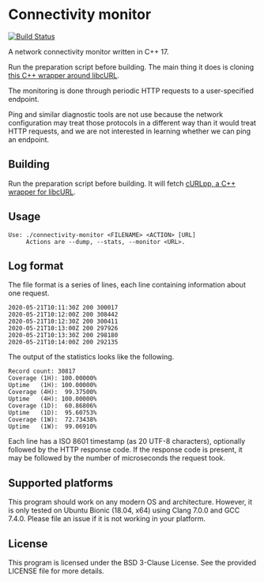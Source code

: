 # Connectivity monitor

[![Build Status](https://travis-ci.org/bernardosulzbach/connectivity-monitor.svg?branch=master)](https://travis-ci.org/bernardosulzbach/connectivity-monitor)

A network connectivity monitor written in C++ 17.

Run the preparation script before building. The main thing it does is cloning [this C++ wrapper around libcURL](https://github.com/jpbarrette/curlpp).

The monitoring is done through periodic HTTP requests to a user-specified endpoint.

Ping and similar diagnostic tools are not use because the network configuration may treat those protocols in a different way than it would treat HTTP requests, and we are not interested in learning whether we can ping an endpoint.

## Building

Run the preparation script before building. It will fetch [cURLpp, a C++ wrapper for libcURL](https://github.com/jpbarrette/curlpp).

## Usage

```
Use: ./connectivity-monitor <FILENAME> <ACTION> [URL]
     Actions are --dump, --stats, --monitor <URL>.
```

## Log format

The file format is a series of lines, each line containing information about one request.

```
2020-05-21T10:11:30Z 200 300017
2020-05-21T10:12:00Z 200 308442
2020-05-21T10:12:30Z 200 300411
2020-05-21T10:13:00Z 200 297926
2020-05-21T10:13:30Z 200 298180
2020-05-21T10:14:00Z 200 292135
```

The output of the statistics looks like the following.

```
Record count: 30817
Coverage (1H): 100.00000%
Uptime   (1H): 100.00000%
Coverage (4H):  99.37500%
Uptime   (4H): 100.00000%
Coverage (1D):  60.86806%
Uptime   (1D):  95.60753%
Coverage (1W):  72.73438%
Uptime   (1W):  99.06910%
```

Each line has a ISO 8601 timestamp (as 20 UTF-8 characters), optionally followed by the HTTP response code.
If the response code is present, it may be followed by the number of microseconds the request took.

## Supported platforms

This program should work on any modern OS and architecture.
However, it is only tested on Ubuntu Bionic (18.04, x64) using Clang 7.0.0 and GCC 7.4.0.
Please file an issue if it is not working in your platform.

## License

This program is licensed under the BSD 3-Clause License. See the provided LICENSE file for more details.

